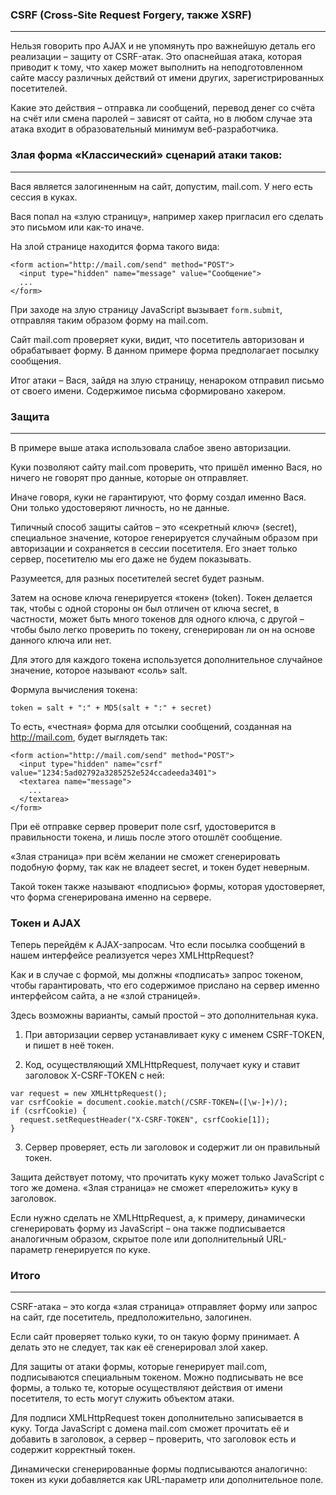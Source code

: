 ### CSRF (Cross-Site Request Forgery, также XSRF)
***
Нельзя говорить про AJAX и не упомянуть про важнейшую деталь его
реализации – защиту от CSRF-атак. Это опаснейшая атака, которая
приводит к тому, что хакер может выполнить на неподготовленном сайте
массу различных действий от имени других, зарегистрированных посетителей.

Какие это действия – отправка ли сообщений, перевод денег со счёта на
счёт или смена паролей – зависят от сайта, но в любом случае эта атака
входит в образовательный минимум веб-разработчика.

### Злая форма «Классический» сценарий атаки таков:
***
Вася является залогиненным на сайт, допустим, mail.com.
У него есть сессия в куках.

Вася попал на «злую страницу», например хакер пригласил его сделать
это письмом или как-то иначе.

На злой странице находится форма такого вида:
```
<form action="http://mail.com/send" method="POST">
  <input type="hidden" name="message" value="Сообщение">
  ...
</form>
```
При заходе на злую страницу JavaScript вызывает `form.submit`,
отправляя таким образом форму на mail.com.

Сайт mail.com проверяет куки, видит, что посетитель авторизован и
обрабатывает форму. В данном примере форма предполагает посылку сообщения.

Итог атаки – Вася, зайдя на злую страницу, ненароком отправил письмо от
своего имени. Содержимое письма сформировано хакером.

### Защита
***
В примере выше атака использовала слабое звено авторизации.

Куки позволяют сайту mail.com проверить, что пришёл именно Вася,
но ничего не говорят про данные, которые он отправляет.

Иначе говоря, куки не гарантируют, что форму создал именно Вася.
Они только удостоверяют личность, но не данные.

Типичный способ защиты сайтов – это «секретный ключ» (secret),
специальное значение, которое генерируется случайным образом при
авторизации и сохраняется в сессии посетителя. Его знает только сервер,
посетителю мы его даже не будем показывать.

Разумеется, для разных посетителей secret будет разным.

Затем на основе ключа генерируется «токен» (token). Токен делается так,
чтобы с одной стороны он был отличен от ключа secret, в частности,
может быть много токенов для одного ключа, с другой – чтобы было легко
проверить по токену, сгенерирован ли он на основе данного ключа или нет.

Для этого для каждого токена используется дополнительное случайное
значение, которое называют «соль» salt.

Формула вычисления токена:
```
token = salt + ":" + MD5(salt + ":" + secret)
```
То есть, «честная» форма для отсылки сообщений, созданная на
http://mail.com, будет выглядеть так:
```
<form action="http://mail.com/send" method="POST">
  <input type="hidden" name="csrf" value="1234:5ad02792a3285252e524ccadeeda3401">
  <textarea name="message">
    ...
  </textarea>
</form>
```
При её отправке сервер проверит поле csrf, удостоверится в правильности
токена, и лишь после этого отошлёт сообщение.

«Злая страница» при всём желании не сможет сгенерировать подобную форму,
так как не владеет secret, и токен будет неверным.

Такой токен также называют «подписью» формы, которая удостоверяет,
что форма сгенерирована именно на сервере.

### Токен и AJAX
Теперь перейдём к AJAX-запросам. Что если посылка сообщений в нашем
интерфейсе реализуется через XMLHttpRequest?

Как и в случае с формой, мы должны «подписать» запрос токеном, чтобы
гарантировать, что его содержимое прислано на сервер именно интерфейсом
сайта, а не «злой страницей».

Здесь возможны варианты, самый простой – это дополнительная кука.

1. При авторизации сервер устанавливает куку с именем CSRF-TOKEN,
и пишет в неё токен.

2. Код, осуществляющий XMLHttpRequest, получает куку и ставит заголовок
X-CSRF-TOKEN с ней:
```
var request = new XMLHttpRequest();
var csrfCookie = document.cookie.match(/CSRF-TOKEN=([\w-]+)/);
if (csrfCookie) {
  request.setRequestHeader("X-CSRF-TOKEN", csrfCookie[1]);
}
```

3. Сервер проверяет, есть ли заголовок и содержит ли он правильный токен.

Защита действует потому, что прочитать куку может только JavaScript с
того же домена. «Злая страница» не сможет «переложить» куку в заголовок.

Если нужно сделать не XMLHttpRequest, а, к примеру, динамически
сгенерировать форму из JavaScript – она также подписывается аналогичным
образом, скрытое поле или дополнительный URL-параметр генерируется по куке.

### Итого
***
CSRF-атака – это когда «злая страница» отправляет форму или запрос
на сайт, где посетитель, предположительно, залогинен.

Если сайт проверяет только куки, то он такую форму принимает.
А делать это не следует, так как её сгенерировал злой хакер.

Для защиты от атаки формы, которые генерирует mail.com, подписываются
специальным токеном. Можно подписывать не все формы, а только те,
которые осуществляют действия от имени посетителя, то есть могут
служить объектом атаки.

Для подписи XMLHttpRequest токен дополнительно записывается в куку.
Тогда JavaScript с домена mail.com сможет прочитать её и добавить
в заголовок, а сервер – проверить, что заголовок есть и содержит
корректный токен.

Динамически сгенерированные формы подписываются аналогично:
токен из куки добавляется как URL-параметр или дополнительное поле.
